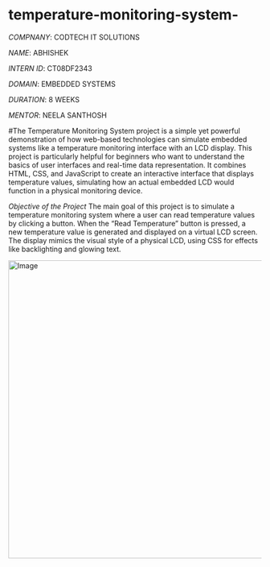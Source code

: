# temperature-monitoring-system-

*COMPNANY*: CODTECH IT SOLUTIONS

*NAME*: ABHISHEK

*INTERN ID*: CT08DF2343

*DOMAIN*: EMBEDDED SYSTEMS

*DURATION*: 8 WEEKS

*MENTOR*: NEELA SANTHOSH

#The Temperature Monitoring System project is a simple yet powerful demonstration of how web-based technologies can simulate embedded systems like a temperature monitoring interface with an LCD display. This project is particularly helpful for beginners who want to understand the basics of user interfaces and real-time data representation. It combines HTML, CSS, and JavaScript to create an interactive interface that displays temperature values, simulating how an actual embedded LCD would function in a physical monitoring device.

*Objective of the Project*
The main goal of this project is to simulate a temperature monitoring system where a user can read temperature values by clicking a button. When the “Read Temperature” button is pressed, a new temperature value is generated and displayed on a virtual LCD screen. The display mimics the visual style of a physical LCD, using CSS for effects like backlighting and glowing text.


<img width="757" height="592" alt="Image" src="https://github.com/user-attachments/assets/bc7ebb33-0bad-432a-8fbb-8a7b6430e3fe" />
